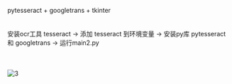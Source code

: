 pytesseract + googletrans + tkinter
<br><br><br>
安装ocr工具 tesseract -> 添加 tesseract 到环境变量 -> 安装py库 pytesseract 和 googletrans -> 运行main2.py
<br><br><br><br>
![3](https://github.com/user-attachments/assets/da5a85c6-8e92-46a2-bae7-a48819e27156)
